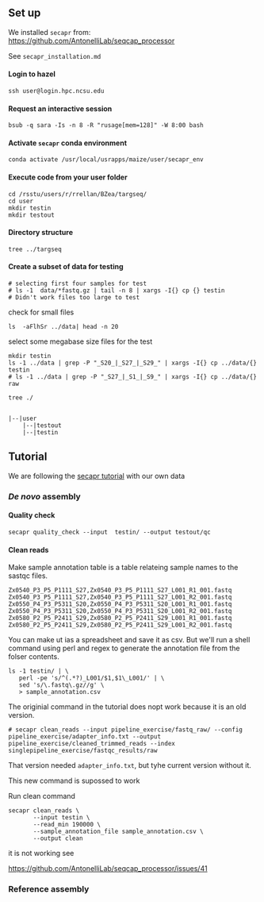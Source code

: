 ## Set up
We installed `secapr` from:
https://github.com/AntonelliLab/seqcap_processor

See `secapr_installation.md`

#### Login to hazel
```
ssh user@login.hpc.ncsu.edu
```

#### Request an interactive session
```
bsub -q sara -Is -n 8 -R "rusage[mem=128]" -W 8:00 bash
```

#### Activate `secapr` conda environment
```
conda activate /usr/local/usrapps/maize/user/secapr_env
```


#### Execute code from your user folder
```
cd /rsstu/users/r/rrellan/BZea/targseq/
cd user
mkdir testin
mkdir testout
```

#### Directory structure
```
tree ../targseq
```

#### Create a subset of data for testing

```
# selecting first four samples for test
# ls -1  data/*fastq.gz | tail -n 8 | xargs -I{} cp {} testin
# Didn't work files too large to test
```

check for small files
```
ls  -aFlhSr ../data| head -n 20
```

select some megabase size files for the test

```
mkdir testin
ls -1 ../data | grep -P "_S20_|_S27_|_S29_" | xargs -I{} cp ../data/{} testin
# ls -1 ../data | grep -P "_S27_|_S1_|_S9_" | xargs -I{} cp ../data/{} raw
```



```
tree ./
```

```

|--|user
    |--|testout
    |--|testin
```


## Tutorial
We are following the [secapr tutorial](https://htmlpreview.github.io/?https://github.com/AntonelliLab/seqcap_processor/blob/master/docs/documentation/tutorial.html)
with our own data

### *De novo* assembly 

#### Quality check
```
secapr quality_check --input  testin/ --output testout/qc
```

#### Clean reads
Make sample annotation table is a table relateing sample names to the sastqc files.
```
Zx0540_P3_P5_P1111_S27,Zx0540_P3_P5_P1111_S27_L001_R1_001.fastq
Zx0540_P3_P5_P1111_S27,Zx0540_P3_P5_P1111_S27_L001_R2_001.fastq
Zx0550_P4_P3_P5311_S20,Zx0550_P4_P3_P5311_S20_L001_R1_001.fastq
Zx0550_P4_P3_P5311_S20,Zx0550_P4_P3_P5311_S20_L001_R2_001.fastq
Zx0580_P2_P5_P2411_S29,Zx0580_P2_P5_P2411_S29_L001_R1_001.fastq
Zx0580_P2_P5_P2411_S29,Zx0580_P2_P5_P2411_S29_L001_R2_001.fastq
```
You can make ut ias a spreadsheet and save it as csv.
But we'll run a shell command using perl and regex to generate the annotation file from the folser contents.
```
ls -1 testin/ | \
   perl -pe 's/^(.*?)_L001/$1,$1\_L001/' | \
   sed 's/\.fastq\.gz//g' \
   > sample_annotation.csv
```


The originial command in the tutorial does nopt work because it is an old version.

```
# secapr clean_reads --input pipeline_exercise/fastq_raw/ --config pipeline_exercise/adapter_info.txt --output pipeline_exercise/cleaned_trimmed_reads --index singlepipeline_exercise/fastqc_results/raw
```
That version needed `adapter_info.txt`, but tyhe current version without it.

This new command is supossed to work

Run clean command 
```
secapr clean_reads \
       --input testin \
       --read_min 190000 \
       --sample_annotation_file sample_annotation.csv \
       --output clean
```


it is not working see

https://github.com/AntonelliLab/seqcap_processor/issues/41


### Reference assembly

